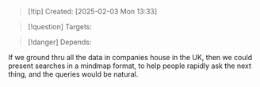
>[!tip] Created: [2025-02-03 Mon 13:33]

>[!question] Targets: 

>[!danger] Depends: 

If we ground thru all the data in companies house in the UK, then we could present searches in a mindmap format, to help people rapidly ask the next thing, and the queries would be natural.